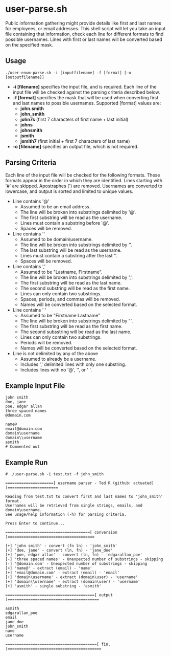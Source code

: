 # user-parse.sh
Public information gathering might provide details like first and last names for employees, or email addresses. This shell script will let you take an input file containing that information, check each line for different formats to find possible usernames. Lines with first or last names will be converted based on the specified mask.

## Usage
```
./user-enum-parse.sh -i [inputfilename] -f [format] [-o [outputfilename]]
```

* **-i [filename]** specifies the input file, and is required. Each line of the input file will be checked against the parsing criteria described below.
* **-f [format]** specifies the mask that will be used when converting first and last names to possible usernames. Supported [format] values are:
  - **john.smith**
  - **john_smith**
  - **john7s** (first 7 characters of first name + last initial)
  - **johns**
  - **johnsmith**
  - **jsmith**
  - **jsmith7** (first initial + first 7 characters of last name)
* **-o [filename]** specifies an output file, which is not required.

## Parsing Criteria
Each line of the input file will be checked for the following formats. These formats appear in the order in which they are identified. Lines starting with '#' are skipped. Apostraphes (') are removed. Usernames are converted to lowercase, and output is sorted and limited to unique values.

* Line contains '@'
  - Assumed to be an email address.
  - The line will be broken into substrings delimited by '@'.
  - The first substring will be read as the username.
  - Lines must contain a substring before '@'.
  - Spaces will be removed.
* Line contains '\'
  - Assumed to be domain\username.
  - The line will be broken into substrings delimited by '\'.
  - The last substring will be read as the username.
  - Lines must contain a substring after the last '\'.
  - Spaces will be removed.
* Line contains ','
  - Assumed to be "Lastname, Firstname".
  - The line will be broken into substrings delimited by ','.
  - The first substring will be read as the last name.
  - The second substring will be read as the first name.
  - Lines can only contain two substrings.
  - Spaces, periods, and commas will be removed.
  - Names will be converted based on the selected format.
* Line contains ' '
  - Assumed to be "Firstname Lastname"
  - The line will be broken into substrings delimited by ' '.
  - The first substring will be read as the first name.
  - The second subsstring will be read as the last name.
  - Lines can only contain two substrings.
  - Periods will be removed.
  - Names will be converted based on the selected format.
* Line is not delimited by any of the above
  - Assumed to already be a username.
  - Includes ',' delimited lines with only one substring.
  - Includes lines with no '@', '\', or ' '.



## Example Input File
```
john smith
doe, jane
poe, edgar allan
three spaced names
@domain.com

name@
email@domain.com
domain\username
domain\\username
asmith
# Commented out
```

## Example Run
```
# ./user-parse.sh -i test.txt -f john_smith

=====================[ username parser - Ted R (github: actuated) ]======================

Reading from test.txt to convert first and last names to 'john_smith' format.
Usernames will be retrieved from single strings, emails, and domain\username.
See usage/help information (-h) for parsing criteria.

Press Enter to continue...

=====================================[ conversion ]======================================

[+] 'john smith' - convert (fn ln) - 'john_smith'
[+] 'doe, jane' - convert (ln, fn) - 'jane_doe'
[+] 'poe, edgar allan' - convert (ln, fn) - 'edgarallan_poe'
[-] 'three spaced names' - Unexpected number of substrings - skipping
[-] '@domain.com' - Unexpected number of substrings - skipping
[+] 'name@' - extract (email) - 'name'
[+] 'email@domain.com' - extract (email) - 'email'
[+] 'domain\username' - extract (domain\user) - 'username'
[+] 'domain\\username' - extract (domain\user) - 'username'
[+] 'asmith' - single substring - 'asmith'

=======================================[ output ]========================================

asmith
edgarallan_poe
email
jane_doe
john_smith
name
username

========================================[ fin. ]=========================================

```

